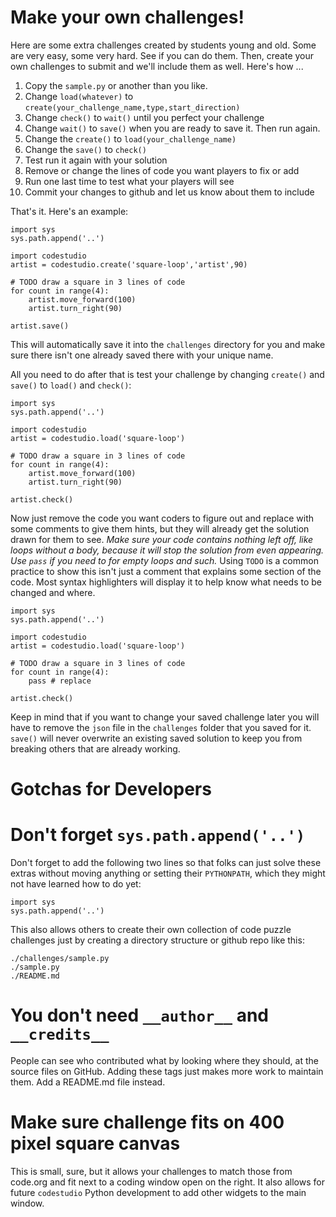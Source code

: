 Make your own challenges!
=========================

Here are some extra challenges created by students young and old. Some are
very easy, some very hard. See if you can do them. Then, create your own
challenges to submit and we'll include them as well. Here's how ...

1. Copy the `sample.py` or another than you like.
2. Change `load(whatever)` to `create(your_challenge_name,type,start_direction)` 
3. Change `check()` to `wait()` until you perfect your challenge
4. Change `wait()` to `save()` when you are ready to save it. Then run again.
5. Change the `create()` to `load(your_challenge_name)`
6. Change the `save()` to `check()`
7. Test run it again with your solution
8. Remove or change the lines of code you want players to fix or add
9. Run one last time to test what your players will see
10. Commit your changes to github and let us know about them to include

That's it. Here's an example:

```
import sys
sys.path.append('..')

import codestudio
artist = codestudio.create('square-loop','artist',90)

# TODO draw a square in 3 lines of code
for count in range(4):
    artist.move_forward(100)
    artist.turn_right(90)

artist.save()
```

This will automatically save it into the `challenges` directory for you
and make sure there isn't one already saved there with your unique name.

All you need to do after that is test your challenge by changing
`create()` and `save()` to `load()` and `check()`:

```
import sys
sys.path.append('..')

import codestudio
artist = codestudio.load('square-loop')

# TODO draw a square in 3 lines of code
for count in range(4):
    artist.move_forward(100)
    artist.turn_right(90)

artist.check()
```

Now just remove the code you want coders to figure out and replace with
some comments to give them hints, but they will already get the solution
drawn for them to see. *Make sure your code contains nothing left off,
like loops without a body, because it will stop the solution from even
appearing. Use `pass` if you need to for empty loops and such.* Using
`TODO` is a common practice to show this isn't just a comment that
explains some section of the code. Most syntax highlighters will display
it to help know what needs to be changed and where.

```
import sys
sys.path.append('..')

import codestudio
artist = codestudio.load('square-loop')

# TODO draw a square in 3 lines of code
for count in range(4):
    pass # replace

artist.check()
```

Keep in mind that if you want to change your saved challenge later you
will have to remove the `json` file in the `challenges` folder that you
saved for it. `save()` will never overwrite an existing saved solution
to keep you from breaking others that are already working.

Gotchas for Developers
======================

# Don't forget `sys.path.append('..')`

Don't forget to add the following two lines so that folks can just
solve these extras without moving anything or setting their
`PYTHONPATH`, which they might not have learned how to do yet:

```
import sys
sys.path.append('..')
```

This also allows others to create their own collection of code puzzle
challenges just by creating a directory structure or github repo like this:

```
./challenges/sample.py
./sample.py
./README.md
```

# You don't need `__author__` and `__credits__`

People can see who contributed what by looking where they should, at
the source files on GitHub. Adding these tags just makes more work
to maintain them. Add a README.md file instead.

# Make sure challenge fits on 400 pixel square canvas

This is small, sure, but it allows your challenges to match those from
code.org and fit next to a coding window open on the right. It also allows
for future `codestudio` Python development to add other widgets to the
main window.
